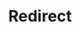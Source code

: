 ﻿---
layout: src/layouts/Redirect.astro
title: Redirect
redirect: /docs/administration/managing-infrastructure/managing-multiple-instances
pubDate:  2023-01-01
navSearch: false
navSitemap: false
navMenu: false
---
